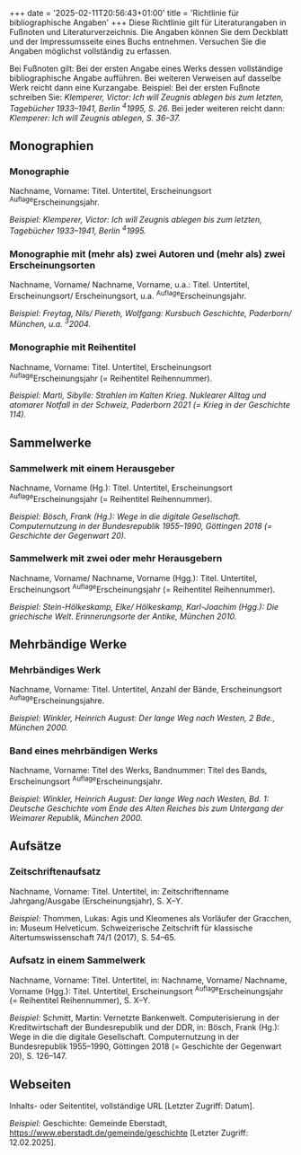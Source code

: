 +++
date = '2025-02-11T20:56:43+01:00'
title = 'Richtlinie für bibliographische Angaben'
+++
Diese Richtlinie gilt für Literaturangaben in Fußnoten und Literaturverzeichnis.
Die Angaben können Sie dem Deckblatt und der Impressumsseite eines Buchs entnehmen. Versuchen Sie die Angaben möglichst vollständig zu erfassen.

Bei Fußnoten gilt: Bei der ersten Angabe eines Werks dessen vollständige bibliographische Angabe aufführen. Bei weiteren Verweisen auf dasselbe Werk reicht dann eine Kurzangabe.
Beispiel: Bei der ersten Fußnote schreiben Sie: *Klemperer, Victor: Ich will Zeugnis ablegen bis zum letzten, Tagebücher 1933–1941, Berlin <sup>4</sup>1995, S. 26.* Bei jeder weiteren reicht dann: *Klemperer: Ich will Zeugnis ablegen, S. 36–37.*

## Monographien
### Monographie
Nachname, Vorname: Titel. Untertitel, Erscheinungsort <sup>Auflage</sup>Erscheinungsjahr.

*Beispiel:*
*Klemperer, Victor: Ich will Zeugnis ablegen bis zum letzten, Tagebücher 1933–1941, Berlin <sup>4</sup>1995.*

### Monographie mit (mehr als) zwei Autoren und (mehr als) zwei Erscheinungsorten
Nachname, Vorname/ Nachname, Vorname, u.a.: Titel. Untertitel, Erscheinungsort/ Erscheinungsort, u.a. <sup>Auflage</sup>Erscheinungsjahr.

*Beispiel:*
*Freytag, Nils/ Piereth, Wolfgang: Kursbuch Geschichte, Paderborn/ München, u.a. <sup>3</sup>2004.*

### Monographie mit Reihentitel
Nachname, Vorname: Titel. Untertitel, Erscheinungsort <sup>Auflage</sup>Erscheinungsjahr (= Reihentitel Reihennummer).

*Beispiel:*
*Marti, Sibylle: Strahlen im Kalten Krieg. Nuklearer Alltag und atomarer Notfall in der Schweiz, Paderborn 2021 (= Krieg in der Geschichte 114).*

## Sammelwerke
### Sammelwerk mit einem Herausgeber
Nachname, Vorname (Hg.): Titel. Untertitel, Erscheinungsort <sup>Auflage</sup>Erscheinungsjahr (= Reihentitel Reihennummer).

*Beispiel:*
*Bösch, Frank (Hg.): Wege in die digitale Gesellschaft. Computernutzung in der Bundesrepublik 1955–1990, Göttingen 2018 (= Geschichte der Gegenwart 20).*

### Sammelwerk mit zwei oder mehr Herausgebern
Nachname, Vorname/ Nachname, Vorname (Hgg.): Titel. Untertitel, Erscheinungsort <sup>Auflage</sup>Erscheinungsjahr (= Reihentitel Reihennummer).

*Beispiel:*
*Stein-Hölkeskamp, Elke/ Hölkeskamp, Karl-Joachim (Hgg.): Die griechische Welt. Erinnerungsorte der Antike, München 2010.*

## Mehrbändige Werke
### Mehrbändiges Werk
Nachname, Vorname: Titel. Untertitel, Anzahl der Bände, Erscheinungsort <sup>Auflage</sup>Erscheinungsjahre.

*Beispiel:*
*Winkler, Heinrich August: Der lange Weg nach Westen, 2 Bde., München 2000.*

### Band eines mehrbändigen Werks
Nachname, Vorname: Titel des Werks, Bandnummer: Titel des Bands, Erscheinungsort <sup>Auflage</sup>Erscheinungsjahr.

*Beispiel:*
*Winkler, Heinrich August: Der lange Weg nach Westen, Bd. 1: Deutsche Geschichte vom Ende des Alten Reiches bis zum Untergang der Weimarer Republik, München 2000.*

## Aufsätze
### Zeitschriftenaufsatz
Nachname, Vorname: Titel. Untertitel, in: Zeitschriftenname Jahrgang/Ausgabe (Erscheinungsjahr), S. X–Y.

*Beispiel:*
Thommen, Lukas: Agis und Kleomenes als Vorläufer der Gracchen, in: Museum Helveticum. Schweizerische Zeitschrift für klassische Altertumswissenschaft 74/1 (2017), S. 54–65.

### Aufsatz in einem Sammelwerk
Nachname, Vorname: Titel. Untertitel, in: Nachname, Vorname/ Nachname, Vorname (Hgg.): Titel. Untertitel, Erscheinungsort <sup>Auflage</sup>Erscheinungsjahr (= Reihentitel Reihennummer), S. X–Y.

*Beispiel:*
Schmitt, Martin: Vernetzte Bankenwelt. Computerisierung in der Kreditwirtschaft der Bundesrepublik und der DDR, in: Bösch, Frank (Hg.): Wege in die die digitale Gesellschaft. Computernutzung in der Bundesrepublik 1955–1990, Göttingen 2018 (= Geschichte der Gegenwart 20), S. 126–147.

## Webseiten
Inhalts- oder Seitentitel, vollständige URL [Letzter Zugriff: Datum].

*Beispiel:*
Geschichte: Gemeinde Eberstadt, https://www.eberstadt.de/gemeinde/geschichte [Letzter Zugriff: 12.02.2025].

